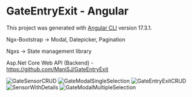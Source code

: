 # GateEntryExit - Angular

This project was generated with [Angular CLI](https://github.com/angular/angular-cli) version 17.3.1.

Ngx-Bootstrap -> Modal, Datepicker, Pagination <br /> 

Ngxs -> State management library 

Asp.Net Core Web API (Backend) - https://github.com/ManiSJ/GateEntryExit

![GateSensorCRUD](https://github.com/ManiSJ/GateEntryExit/assets/11914200/3b94dd07-d2e6-4cbb-a15d-7ae6016d3d9d)
![GateModalSingleSelection](https://github.com/ManiSJ/GateEntryExit/assets/11914200/9f3176f8-e8bd-49ff-a295-c27c685d9e3d)
![GateEntryExitCRUD](https://github.com/ManiSJ/GateEntryExit/assets/11914200/d7edaf32-dffd-4665-a266-2e82e04c4004)
![SensorWithDetails](https://github.com/ManiSJ/GateEntryExit/assets/11914200/5dd9e3f1-8372-4a1f-867e-eb18cc21f660)
![GateModalMultipleSelection](https://github.com/ManiSJ/GateEntryExit/assets/11914200/e5056c36-ff05-425d-b50d-eaf1c3167c20)

